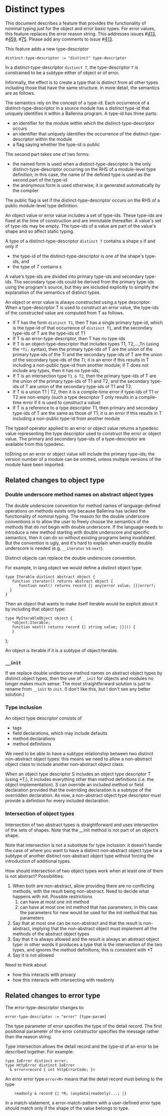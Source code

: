 # Distinct types

This document describes a feature that provides the functionality of nominal typing just for the object and error basic types. For error values, this feature replaces the error reason string. This addresses issues #[413](https://github.com/ballerina-platform/ballerina-spec/issues/413), #[459](https://github.com/ballerina-platform/ballerina-spec/issues/459), #[75](https://github.com/ballerina-platform/ballerina-spec/issues/75). Please add any comments to issue #[413](https://github.com/ballerina-platform/ballerina-spec/issues/413).

This feature adds a new type-descriptor

```
distinct-type-descriptor := "distinct" type-descriptor
```

In a distinct-type-descriptor <code>distinct <em>T</em></code>, the type-descriptor <code><em>T</em></code> is constrained to be a subtype either of object or of error.

Informally, the effect is to create a type that is distinct from all other types including those that have the same structure. In more detail, the semantics are as follows.

The semantics rely on the concept of a type-id. Each occurrence of a distinct-type-descriptor in a source module has a distinct type-id that uniquely identifies it within a Ballerina program. A type-id has three parts:



*   an identifier for the module within which the distinct-type-descriptor occurs
*   an identifier that uniquely identifies the occurrence of the distinct-type-descriptor within the module
*   a flag saying whether the type-id is public

The second part takes one of two forms:

*   the named form is used when a distinct-type-descriptor is the only distinct-type-descriptor occurring on the RHS of a module-level type definition; in this case, the name of the defined type is used as the second part of the type-id
*   the anonymous form is used otherwise; it is generated automatically by the compiler 

The public flag is set if the distinct-type-descriptor occurs on the RHS of a public module-level type definition.

An object value or error value includes a set of type-ids. These type-ids are fixed at the time of construction and are immutable thereafter. A value's set of type-ids may be empty. The type-ids of a value are part of the value's shape and so affect static typing.

A type of a distinct-type-descriptor <code>distinct <em>T</em></code> contains a shape s if and only if

*   the type-id of the distinct-type-descriptor is one of the shape's type-ids, and
*   the type of _T_ contains s

A value's type-ids are divided into primary type-ids and secondary type-ids. The secondary type-ids could be derived from the primary type-ids using the program's source, but they are included explicitly to simplify the explanation of the semantics of distinct types.

An object or error value is always constructed using a type descriptor. When a type-descriptor T is used to construct an error value, the type-ids of the constructed value are computed from T as follows.

*   If T has the form `distinct T1`, then T has a single primary type-id, which is the type-id of that occurrence of `distinct T1`, and the secondary type-ids of T are the type-ids of T1
*   If T is an error-type-descriptor, then T has no type-ids
*   If T is an object-type-descriptor that includes types T1, T2,...,Tn (using the `*Ti;` syntax), then the primary type-ids of T are the union of the primary type-ids of the Ti and the secondary type-ids of T are the union of the secondary type-ids of the Ti; it is an error if this results in T including a non-public type-id from another module; if T does not include any types, then it has no type-ids;
*   If T is an intersection type `T1 & T2`, then the primary type-ids of T are the union of the primary type-ids of T1 and T2, and the secondary type-ids of T are union of the secondary type-ids of T1 and T2.
*   If T is a union T1 | T2, then it is a compile-time error if type-ids of T1 or T2 are non-empty (such a type descriptor T only results in a compile-time error if it is used to construct a value)
*   If T is a reference to a type descriptor T1, then primary and secondary type-ids of T are the same as those of T1; it is an error if this results in T including a non-public type-id from another module

The typeof operator applied to an error or object value returns a typedesc value representing the type descriptor used to construct the error or object value. The primary and secondary type-ids of a type-descriptor are available from this typedesc.

toString on an error or object value will include the primary type-ids; the version number of a module can be omitted, unless multiple versions of the module have been imported.

## Related changes to object type

### Double underscore method names on abstract object types

The double underscore convention for method names of language-defined operations on methods exists only because Ballerina has lacked the functionality of nominal typing. The reason for the double underscore conventions is to allow the user to freely choose the semantics of the methods that do not begin with double underscore. If the language needs to introduce a new method starting with double underscore and specific semantics, then it can do so without existing programs being invalidated. But the convention is ugly, and it's hard to explain when exactly double underscore is needed (e.g. `__iterator` vs `next`).

Distinct objects can replace the double underscore convention.

For example, in lang.object we would define a distinct object type:


```
type Iterable distinct abstract object {
   function iterator() returns abstract object {
      function next() returns record {| any|error value; |}|error?;
  }
}
```


Then an object that wants to make itself iterable would be explicit about it by including that object type:


```
type MyIterableObject object {
   *object:Iterable;
   function next() returns record {| string value; |}|() {
   }
```


}; 

An object is iterable if it is a subtype of object:Iterable.


### `__init`

If we replace double underscore method names on abstract object types by distinct object types, then the use of `__init` for objects and modules no longer makes much sense. The most straightforward solution is just to rename from `__init` to `init`. (I don't like this, but I don't see any better solution.)


### Type inclusion

 An object type descriptor consists of

*   tags
*   field declarations, which may include defaults
*   method declarations
*   method definitions

We need to be able to have a subtype relationship between two distinct non-abstract object types: this means we need to allow a non-abstract object class to include another non-abstract object class.

When an object type descriptor S includes an object type descriptor T (using *T;), it includes everything other than method definitions (i.e. the object implementation). S can override an included method or field declaration provided that the overriding declaration is a subtype of the overridden declaration. As now, a non-abstract object type descriptor must provide a definition for every included declaration.

### Intersection of object types

Intersection of two abstract types is straightforward and uses intersection of the sets of shapes. Note that the __init method is not part of an object's shape.

Note that intersection is not a substitute for type inclusion: it doesn't handle the case of where you want to have a distinct non-abstract object type be a subtype of another distinct non-abstract object type without forcing the introduction of additional types.

How should intersection of two object types work when at least one of them is not abstract? Possibilities:

1. When both are non-abstract, allow providing there are no conflicting methods, with the result being non-abstract. Need to decide what happens with init. Possible restrictions
    1. can have at most one init method
    2. can have at most one init method that has parameters; in this case the parameters for new would be used for the init method that has parameters
2. Say that at most one can be non-abstract and that the result is non-abstract, implying that the non-abstract object must implement all the methods of the abstract object types
3. Say that it is always allowed and the result is always an abstract object type: in other words it produces a type that is the intersection of the two types, and ignores the method definitions; this is consistent with *T
4. Say it is not allowed

Need to think about:

*   how this interacts with privacy
*   how this interacts with intersecting with readonly

## Related changes to error type

The error-type-descriptor changes to:


```
error-type-descriptor := "error" [type-param]
```


The type parameter of error specifies the type of the detail record. The first positional parameter of the error constructor specifies the message rather than the reason string.

Type intersection allows the detail record and the type-id of an error to be described together. For example:


```
type IoError distinct error;
type HttpError distinct IoError
  & error<record { int httpErrorCode; }>
```


An error error type `error<R>` means that the detail record must belong to the type


```
    readonly & record {| *R; (anydata|readonly)...; |}
```

In a match-statement, a error-match-pattern with a user-defined error type should match only if the shape of the value belongs to type.
